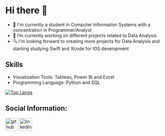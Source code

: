 # Hi there 👋

- 🎒 I'm currently a student in Computer Information Systems with a concentration in Programmer/Analyst
- 🔭 I’m currently working on different projects related to Data Analysis
- 🔍 I'm looking forward to creating more projects for Data Analysis and starting studying Swift and Xcode for IOS development

## Skills

- Visualization Tools: Tableau, Power Bi and Excel
- Programming Language: Python and SQL

[![Top Langs](https://github-readme-stats.vercel.app/api/top-langs/?username=brunoolee)](https://github.com/anuraghazra/github-readme-stats)

## Social Information:

[<img src='https://cdn.jsdelivr.net/npm/simple-icons@3.0.1/icons/github.svg' alt='github' height='40'>](https://github.com/brunoolee)  [<img src='https://cdn.jsdelivr.net/npm/simple-icons@3.0.1/icons/linkedin.svg' alt='linkedin' height='40'>](https://www.linkedin.com/in/leebruno10/)  

